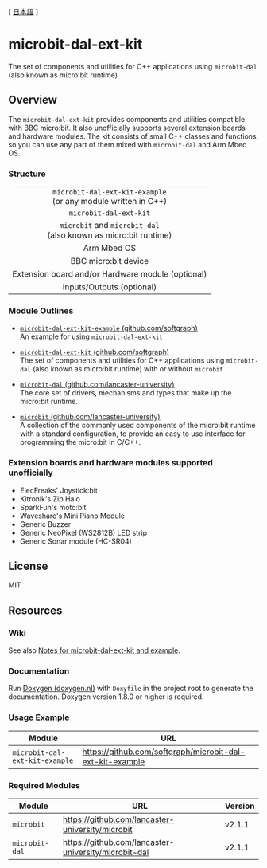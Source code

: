 [ [日本語](README.ja.md) ]

# microbit-dal-ext-kit

The set of components and utilities for C++ applications using `microbit-dal` (also known as micro:bit runtime)

## Overview

The `microbit-dal-ext-kit` provides components and utilities compatible with BBC micro:bit. It also unofficially supports several extension boards and hardware modules. The kit consists of small C++ classes and functions, so you can use any part of them mixed with `microbit-dal` and Arm Mbed OS.

### Structure

<table><tr><td align="center">
	<code>microbit-dal-ext-kit-example</code> <br>
	(or any module written in C++)
</td></tr><tr><td align="center">
	<code>microbit-dal-ext-kit</code>
</td></tr><tr><td align="center">
	<code>microbit</code> and <code>microbit-dal</code> <br>
	(also known as micro:bit runtime)
</td></tr><tr><td align="center">
	Arm Mbed OS
</td></tr><tr><td align="center">
	BBC micro:bit device
</td></tr><tr><td align="center">
	Extension board and/or Hardware module (optional)
</td></tr><tr><td align="center">
	Inputs/Outputs (optional)
</td></tr></table>

### Module Outlines

+ [`microbit-dal-ext-kit-example` (github.com/softgraph)](https://github.com/softgraph/microbit-dal-ext-kit-example) <br>
	An example for using `microbit-dal-ext-kit`

+ [`microbit-dal-ext-kit` (github.com/softgraph)](https://github.com/softgraph/microbit-dal-ext-kit) <br>
	The set of components and utilities for C++ applications using `microbit-dal` (also known as micro:bit runtime) with or without `microbit`

+ [`microbit-dal` (github.com/lancaster-university)](https://github.com/lancaster-university/microbit-dal) <br>
	The core set of drivers, mechanisms and types that make up the micro:bit runtime.

+ [`microbit` (github.com/lancaster-university)](https://github.com/lancaster-university/microbit) <br>
	A collection of the commonly used components of the micro:bit runtime with a standard configuration, to provide an easy to use interface for programming the micro:bit in C/C++.

### Extension boards and hardware modules supported unofficially

+ ElecFreaks' Joystick:bit
+ Kitronik's Zip Halo
+ SparkFun's moto:bit
+ Waveshare's Mini Piano Module
+ Generic Buzzer
+ Generic NeoPixel (WS2812B) LED strip
+ Generic Sonar module (HC-SR04)

## License

MIT

## Resources

### Wiki

See also [Notes for microbit-dal-ext-kit and example](https://github.com/softgraph/microbit-dal-ext-kit-example/wiki).

### Documentation

Run [Doxygen (doxygen.nl)](http://www.doxygen.nl/download.html#latestsrc) with `Doxyfile` in the project root to generate the documentation. Doxygen version 1.8.0 or higher is required.

### Usage Example

Module         | URL
-------------- | ---
`microbit-dal-ext-kit-example` | https://github.com/softgraph/microbit-dal-ext-kit-example

### Required Modules

Module         | URL | Version
-------------- | --- | -------
`microbit`     | https://github.com/lancaster-university/microbit     | v2.1.1
`microbit-dal` | https://github.com/lancaster-university/microbit-dal | v2.1.1
